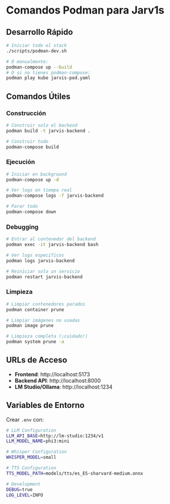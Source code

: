 # Comandos Podman para Jarv1s

## Desarrollo Rápido
```bash
# Iniciar todo el stack
./scripts/podman-dev.sh

# O manualmente:
podman-compose up --build
# O si no tienes podman-compose:
podman play kube jarvis-pod.yaml
```

## Comandos Útiles

### Construcción
```bash
# Construir solo el backend
podman build -t jarvis-backend .

# Construir todo
podman-compose build
```

### Ejecución
```bash
# Iniciar en background
podman-compose up -d

# Ver logs en tiempo real
podman-compose logs -f jarvis-backend

# Parar todo
podman-compose down
```

### Debugging
```bash
# Entrar al contenedor del backend
podman exec -it jarvis-backend bash

# Ver logs específicos
podman logs jarvis-backend

# Reiniciar solo un servicio
podman restart jarvis-backend
```

### Limpieza
```bash
# Limpiar contenedores parados
podman container prune

# Limpiar imágenes no usadas
podman image prune

# Limpieza completa (¡cuidado!)
podman system prune -a
```

## URLs de Acceso

- **Frontend**: http://localhost:5173
- **Backend API**: http://localhost:8000
- **LM Studio/Ollama**: http://localhost:1234

## Variables de Entorno

Crear `.env` con:
```bash
# LLM Configuration
LLM_API_BASE=http://lm-studio:1234/v1
LLM_MODEL_NAME=phi3:mini

# Whisper Configuration  
WHISPER_MODEL=small

# TTS Configuration
TTS_MODEL_PATH=models/tts/es_ES-sharvard-medium.onnx

# Development
DEBUG=true
LOG_LEVEL=INFO
```